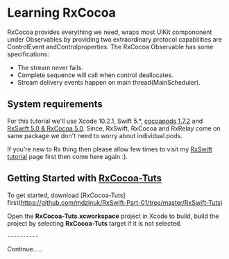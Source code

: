 # Learning RxCocoa

RxCocoa provides everything we need, wraps most UIKit compononent under Observables by providing two extraordinary protocol capabilities are ControlEvent andControlproperties. The RxCocoa Observable has some specifications:
* The stream never fails.
* Complete sequence will call when control deallocates.
* Stream delivery events happen on main thread(MainScheduler).



## System requirements
For this tutorial we'll use Xcode 10.2.1, Swift 5.*,  [cocoapods 1.7.2](https://cocoapods.org) and [RxSwift 5.0 & RxCocoa 5.0](https://github.com/ReactiveX/RxSwift.git). Since, RxSwift, RxCocoa and RxRelay come on same package we don't need to worry about individual pods.

If you're new to Rx thing then please allow few times to visit my  [RxSwift tutorial](https://github.com/mdzinuk/RxSwift-Part-01) page first then come here again :).

## Getting Started with [RxCocoa-Tuts](https://github.com/mdzinuk/RxSwift-Part-01/tree/master/RxSwift-Tuts)
To get started, download [RxCocoa-Tuts] first(https://github.com/mdzinuk/RxSwift-Part-01/tree/master/RxSwift-Tuts)

Open the **RxCocoa-Tuts.xcworkspace**  project in Xcode to build, build the project by selecting **RxCocoa-Tuts** target if it is not selected.




```
----------
```

Continue.....
